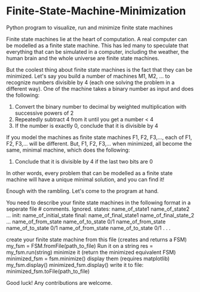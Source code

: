 # Finite-State-Machine-Minimization
Python program to visualize, run and minimize finite state machines

Finite state machines lie at the heart of computation.
A real computer can be modelled as a finite state machine. This has led many to speculate that everything that can be simulated in a computer, including the weather, the human brain and the whole universe are finite state machines.

But the coolest thing about finite state machines is the fact that they can be minimized.
Let's say you build a number of machines M1, M2, ... to recognize numbers divisible by 4 (each one solving the problem in a different way). One of the machine takes a binary number as input and does the following:
  1. Convert the binary number to decimal by weighted multiplication with successive powers of 2
  2. Repeatedly subtract 4 from it until you get a number < 4
  3. If the number is exactly 0, conclude that it is divisible by 4

If you model the machines as finite state machines F1, F2, F3,..., each of F1, F2, F3,... will be different.
But, F1, F2, F3,... when minimized, all become the same, minimal machine, which does the following:
  1. Conclude that it is divisible by 4 if the last two bits are 0

In other words, every problem that can be modelled as a finite state machine will have a unique minimal solution, and you can find it!

Enough with the rambling. Let's come to the program at hand.

You need to describe your finite state machines in the following format in a seperate file
  \# comments. Ignored.
  states: name_of_state1 name_of_state2 ...
  init: name_of_initial_state
  final: name_of_final_state1 name_of_final_state_2 ...
  name_of_from_state name_of_to_state 0/1
  name_of_from_state name_of_to_state 0/1
  name_of_from_state name_of_to_state 0/1
  .
  .
  .
  
create your finite state machine from this file (creates and returns a FSM)
  my_fsm = FSM.fromFile(path_to_file)
Run it on a string
  res = my_fsm.run(string)
minimize it (return the minimized equivalent FSM)
  minimized_fsm = fsm.minimize()
display them (requires matplotlib)
  my_fsm.display()
  minimized_fsm.display()
write it to file:
  minimized_fsm.toFile(path_to_file)

Good luck! Any contributions are welcome.
  
